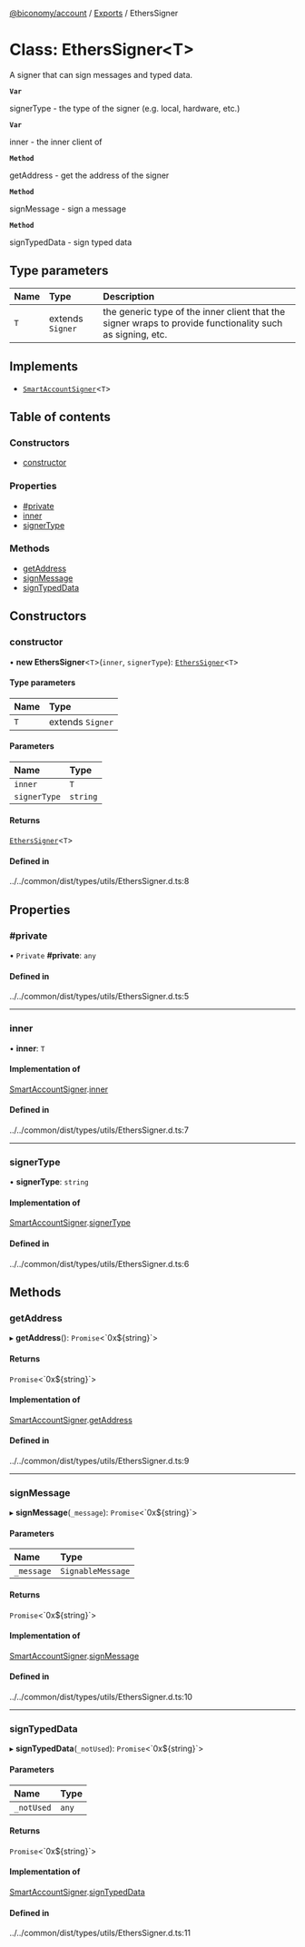 [@biconomy/account](../README.md) / [Exports](../modules.md) / EthersSigner

# Class: EthersSigner\<T\>

A signer that can sign messages and typed data.

**`Var`**

signerType - the type of the signer (e.g. local, hardware, etc.)

**`Var`**

inner - the inner client of

**`Method`**

getAddress - get the address of the signer

**`Method`**

signMessage - sign a message

**`Method`**

signTypedData - sign typed data

## Type parameters

| Name | Type | Description |
| :------ | :------ | :------ |
| `T` | extends `Signer` | the generic type of the inner client that the signer wraps to provide functionality such as signing, etc. |

## Implements

- [`SmartAccountSigner`](../interfaces/SmartAccountSigner.md)\<`T`\>

## Table of contents

### Constructors

- [constructor](EthersSigner.md#constructor)

### Properties

- [#private](EthersSigner.md##private)
- [inner](EthersSigner.md#inner)
- [signerType](EthersSigner.md#signertype)

### Methods

- [getAddress](EthersSigner.md#getaddress)
- [signMessage](EthersSigner.md#signmessage)
- [signTypedData](EthersSigner.md#signtypeddata)

## Constructors

### constructor

• **new EthersSigner**\<`T`\>(`inner`, `signerType`): [`EthersSigner`](EthersSigner.md)\<`T`\>

#### Type parameters

| Name | Type |
| :------ | :------ |
| `T` | extends `Signer` |

#### Parameters

| Name | Type |
| :------ | :------ |
| `inner` | `T` |
| `signerType` | `string` |

#### Returns

[`EthersSigner`](EthersSigner.md)\<`T`\>

#### Defined in

../../common/dist/types/utils/EthersSigner.d.ts:8

## Properties

### #private

• `Private` **#private**: `any`

#### Defined in

../../common/dist/types/utils/EthersSigner.d.ts:5

___

### inner

• **inner**: `T`

#### Implementation of

[SmartAccountSigner](../interfaces/SmartAccountSigner.md).[inner](../interfaces/SmartAccountSigner.md#inner)

#### Defined in

../../common/dist/types/utils/EthersSigner.d.ts:7

___

### signerType

• **signerType**: `string`

#### Implementation of

[SmartAccountSigner](../interfaces/SmartAccountSigner.md).[signerType](../interfaces/SmartAccountSigner.md#signertype)

#### Defined in

../../common/dist/types/utils/EthersSigner.d.ts:6

## Methods

### getAddress

▸ **getAddress**(): `Promise`\<\`0x$\{string}\`\>

#### Returns

`Promise`\<\`0x$\{string}\`\>

#### Implementation of

[SmartAccountSigner](../interfaces/SmartAccountSigner.md).[getAddress](../interfaces/SmartAccountSigner.md#getaddress)

#### Defined in

../../common/dist/types/utils/EthersSigner.d.ts:9

___

### signMessage

▸ **signMessage**(`_message`): `Promise`\<\`0x$\{string}\`\>

#### Parameters

| Name | Type |
| :------ | :------ |
| `_message` | `SignableMessage` |

#### Returns

`Promise`\<\`0x$\{string}\`\>

#### Implementation of

[SmartAccountSigner](../interfaces/SmartAccountSigner.md).[signMessage](../interfaces/SmartAccountSigner.md#signmessage)

#### Defined in

../../common/dist/types/utils/EthersSigner.d.ts:10

___

### signTypedData

▸ **signTypedData**(`_notUsed`): `Promise`\<\`0x$\{string}\`\>

#### Parameters

| Name | Type |
| :------ | :------ |
| `_notUsed` | `any` |

#### Returns

`Promise`\<\`0x$\{string}\`\>

#### Implementation of

[SmartAccountSigner](../interfaces/SmartAccountSigner.md).[signTypedData](../interfaces/SmartAccountSigner.md#signtypeddata)

#### Defined in

../../common/dist/types/utils/EthersSigner.d.ts:11
